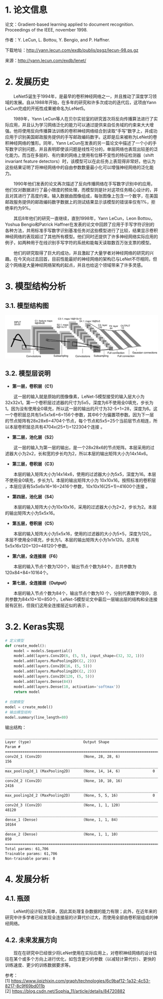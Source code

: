 # 1. 论文信息
论文：Gradient-based learning applied to document recognition. Proceedings of the IEEE, november 1998.

作者：Y. LeCun, L. Bottou, Y. Bengio, and P. Haffner.

下载地址：http://yann.lecun.com/exdb/publis/psgz/lecun-98.ps.gz

来源：http://yann.lecun.com/exdb/lenet/

# 2. 发展历史
&emsp;&emsp;LeNet5诞生于1994年，是最早的卷积神经网络之一，并且推动了深度学习领域的发展。自从1988年开始，在多年的研究和许多次成功的迭代后，这项由Yann LeCun完成的开拓性成果被命名为LeNet5。

&emsp;&emsp;1989年，Yann LeCun等人在贝尔实验室的研究首次将反向传播算法进行了实际应用，并且认为学习网络泛化的能力可以通过提供来自任务域的约束来大大增强。他将使用反向传播算法训练的卷积神经网络结合到读取“手写”数字上，并成功应用于识别美国邮政服务提供的手写邮政编码数字。这即是后来被称为LeNet的卷积神经网络的雏形。同年，Yann LeCun在发表的另一篇论文中描述了一个小的手写数字识别问题，并且表明即使该问题是线性可分的，单层网络也表现出较差的泛化能力。而当在多层的、有约束的网络上使用有位移不变性的特征检测器（shift invariant feature detectors）时，该模型可以在此任务上表现得非常好。他认为这些结果证明了将神经网络中的自由参数数量最小化可以增强神经网络的泛化能力。

&emsp;&emsp;1990年他们发表的论文再次描述了反向传播网络在手写数字识别中的应用，他们仅对数据进行了最小限度的预处理，而模型则是针对这项任务精心设计的，并且对其进行了高度约束。输入数据由图像组成，每张图像上包含一个数字，在美国邮政服务提供的邮政编码数字数据上的测试结果显示该模型的错误率仅有1%，拒绝率约为9%。

&emsp;&emsp;其后8年他们的研究一直继续，直到1998年，Yann LeCun，Leon Bottou，Yoshua Bengio和Patrick Haffner在发表的论文中回顾了应用于手写字符识别的各种方法，并用标准手写数字识别基准任务对这些模型进行了比较，结果显示卷积神经网络的表现超过了其他所有模型。他们同时还提供了许多神经网络实际应用的例子，如两种用于在线识别手写字符的系统和能每天读取数百万张支票的模型。

&emsp;&emsp;他们的研究取得了巨大的成功，并且激起了大量学者对神经网络的研究的兴趣。在今天向过去回首，目前性能最好的神经网络的架构已与LeNet不尽相同，但这个网络是大量神经网络架构的起点，并且也给这个领域带来了许多灵感。

# 3. 模型结构分析
## 3.1. 模型结构图
![模型结构图](images/LeNet模型结构.png "LeNet模型结构图")

## 3.2. 模型层说明
* **第一层，卷积层（C1）**

&emsp;&emsp;这一层的输入就是原始的图像像素，LeNet-5模型接受的输入层大小为32x32x1。第一个卷积层过滤器的尺寸为5x5，深度为6不使用全0填充，步长为1。因为没有使用全0填充，所以这一层的输出的尺寸为32-5+1=28，深度为6。这一个卷积层总共有5x5x1x6+6=156个参数，其中6个为偏置项参数。因为下一层的节点矩阵有28x28x6=4704个节点，每个节点和5x5=25个当前层节点相连，所以本层卷积层总共有4704x(25+1)=122304个连接 。

* **第二层，池化层（S2）**

&emsp;&emsp;这一层的输入为第一层的输出，是一个28x28x6的节点矩阵。本层采用的过滤器大小为2x2，长和宽的步长均为2，所以本层的输出矩阵大小为14x14x6。

* **第三层，卷积层（C3）**

&emsp;&emsp;本层的输入矩阵大小为14x14x6，使用的过滤器大小为5x5，深度为16。本层不使用全0填充，步长为1。本层的输出矩阵大小为 10x10x16。按照标准的卷积层 ，本层应该有5x5x6x16+16=2416个参数，10x10x16(25+1)=41600个连接 。

* **第四层，池化层（S4）**

&emsp;&emsp;本层的输入矩阵大小为10x10x16，采用的过滤器大小为2×2，步长为2。本层的输出矩阵大小为5x5x16。

* **第五层，卷积层（C5）**

&emsp;&emsp;本层的输入矩阵大小为5x5x16，使用的过滤器的大小为5×5，深度为120,。本层不使用全0填充，步长为1。本层的输出矩阵大小为1x1x120。总共有5x5x16x120+120=48120个参数。

* **第六层，全连接层（F6）**

&emsp;&emsp;本层的输入节点个数为120个，输出节点个数为84个，总共参数为120x84+84=10164个。

* **第七层，全连接层（Output）**

&emsp;&emsp;本层的输入节点个数为84个，输出节点个数为10 个，分别代表数字0到9，总共参数为84x10+10=850个。LeNet-5模型论文中最后一层输出层的结构和全连接层有区别，但我们这用全连接层近似的表示 。

# 3.2. Keras实现
```python
# 定义模型
def create_model():
    model = models.Sequential()
    model.add(layers.Conv2D(6, (5, 5), input_shape=(32, 32, 1)))
    model.add(layers.MaxPooling2D((2, 2)))
    model.add(layers.Conv2D(16, (5, 5)))
    model.add(layers.MaxPooling2D((2, 2)))
    model.add(layers.Conv2D(120, (5, 5)))
    model.add(layers.Dense(84))
    model.add(layers.Dense(10, activation='softmax'))
    return model

# 创建模型
model = create_model()
# 输出模型结构
model.summary(line_length=80)
```

输出结构：
```
________________________________________________________________________________
Layer (type)                        Output Shape                    Param #
================================================================================
conv2d_1 (Conv2D)                   (None, 28, 28, 6)               156
________________________________________________________________________________
max_pooling2d_1 (MaxPooling2D)      (None, 14, 14, 6)               0
________________________________________________________________________________
conv2d_2 (Conv2D)                   (None, 10, 10, 16)              2416
________________________________________________________________________________
max_pooling2d_2 (MaxPooling2D)      (None, 5, 5, 16)                0
________________________________________________________________________________
conv2d_3 (Conv2D)                   (None, 1, 1, 120)               48120
________________________________________________________________________________
dense_1 (Dense)                     (None, 1, 1, 84)                10164
________________________________________________________________________________
dense_2 (Dense)                     (None, 1, 1, 10)                850
================================================================================
Total params: 61,706
Trainable params: 61,706
Non-trainable params: 0
```

# 4. 发展分析
## 4.1. 瓶颈
&emsp;&emsp;LeNet的设计较为简单，因此其处理复杂数据的能力有限；此外，在近年来的研究中许多学者已经发现全连接层的计算代价过大，而使用全部由卷积层组成的神经网络。
## 4.2. 未来发展方向
&emsp;&emsp;现在在研究中已经很少将LeNet使用在实际应用上，对卷积神经网络的设计往往在某个或多个方向上进行优化，如包含更少的参数（以减轻计算代价）、更快的训练速度、更少的训练数据要求等。

参考：\
[1] https://www.jiqizhixin.com/graph/technologies/6c9baf12-1a32-4c53-8217-8c9f69bd011b \
[2] https://blog.csdn.net/Sophia_11/article/details/84720882
